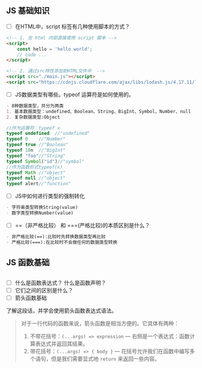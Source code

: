 ## JS 基础知识

- [ ] 在HTML中，script 标签有几种使用脚本的方式？ 

```html
<!-- 1. 在 html 内部直接使用 script 脚本 -->
<script>
	const hello = 'hello world';
    // code ...
</script>

<!-- 2. 通过src特性添加到HTML文件中  -->
<script src="./main.js"></script>
<script src="https://cdnjs.cloudflare.com/ajax/libs/lodash.js/4.17.11/lodash.js"></script>
```

- [ ] JS数据类型有哪些。typeof 运算符是如何使用的。

```markdown
- 8种数据类型，共分为两类
1. 基本数据类型：undefined、Boolean、String、BigInt、Symbol、Number、null
2. 复杂数据类型:Object
```

```js
//作为运算符：typeof x
typeof undefined  //"undefined"
typeof 0	//"Number"
typeof true	//"Boolean"
typeof 10n	//"BigInt"
typeof "foo"//"String"
typeof Symbol("id")//"symbol"
//作为函数形式typeof(x)
typeof Math	//"object"
typeof null	//"object"
typeof alert//"function"
```

- [ ] JS中如何进行类型的强制转化

```markdown
- 字符串类型转换String(value)
- 数字类型转换Number(value)
```

- [ ] ==（非严格比较） 和 ===(严格比较)的本质区别是什么？

```markdown
- 非严格比较(==):比较时先转换数据类型再比较
- 严格比较(===):在比较时不会做任何的数据类型转换
```



## JS 函数基础

## 

- [ ] 什么是函数表达式？ 什么是函数声明？ 
- [ ] 它们之间的区别是什么？
- [ ] 箭头函数基础

了解这段话，并学会使用箭头函数表达式语法。

> 对于一行代码的函数来说，箭头函数是相当方便的。它具体有两种：
>
> 1. 不带花括号：`(...args) => expression` — 右侧是一个表达式：函数计算表达式并返回其结果。
> 2. 带花括号：`(...args) => { body }` — 花括号允许我们在函数中编写多个语句，但是我们需要显式地 `return` 来返回一些内容。
